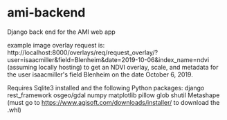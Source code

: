 # ami-backend
Django back end for the AMI web app

example image overlay request is: 
http://localhost:8000/overlays/req/request_overlay/?user=isaacmiller&field=Blenheim&date=2019-10-06&index_name=ndvi
(assuming locally hosting)
to get an NDVI overlay, scale, and metadata for the user isaacmiller's field Blenheim on the date October 6, 2019.

Requires Sqlite3 installed and the following Python packages:
django
rest_framework
osgeo/gdal
numpy
matplotlib
pillow
glob
shutil
Metashape (must go to https://www.agisoft.com/downloads/installer/ to download the .whl)
